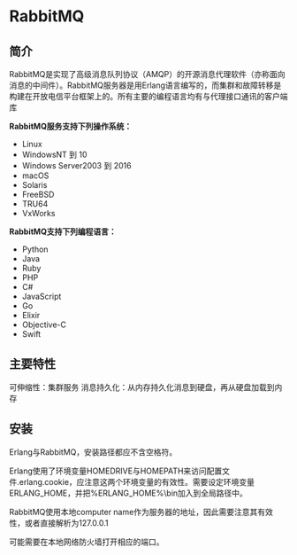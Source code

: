# RabbitMQ

## 简介
RabbitMQ是实现了高级消息队列协议（AMQP）的开源消息代理软件（亦称面向消息的中间件）。RabbitMQ服务器是用Erlang语言编写的，而集群和故障转移是构建在开放电信平台框架上的。所有主要的编程语言均有与代理接口通讯的客户端库

**RabbitMQ服务支持下列操作系统：**

- Linux
- WindowsNT 到 10
- Windows Server2003 到 2016
- macOS
- Solaris
- FreeBSD
- TRU64
- VxWorks

**RabbitMQ支持下列编程语言：**

- Python
- Java
- Ruby
- PHP
- C#
- JavaScript
- Go
- Elixir
- Objective-C
- Swift

## 主要特性
可伸缩性：集群服务
消息持久化：从内存持久化消息到硬盘，再从硬盘加载到内存

## 安装
Erlang与RabbitMQ，安装路径都应不含空格符。

Erlang使用了环境变量HOMEDRIVE与HOMEPATH来访问配置文件.erlang.cookie，应注意这两个环境变量的有效性。需要设定环境变量ERLANG_HOME，并把%ERLANG_HOME%\bin加入到全局路径中。

RabbitMQ使用本地computer name作为服务器的地址，因此需要注意其有效性，或者直接解析为127.0.0.1

可能需要在本地网络防火墙打开相应的端口。
